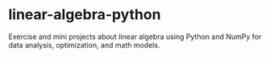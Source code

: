 # linear-algebra-python
Exercise and mini projects about linear algebra using Python and NumPy for data analysis, optimization, and math models.
